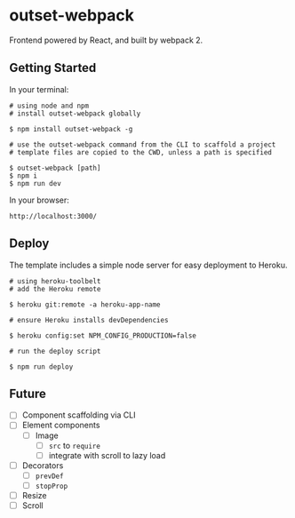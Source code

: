# outset-webpack

Frontend powered by React, and built by webpack 2.

## Getting Started

In your terminal:

```
# using node and npm
# install outset-webpack globally

$ npm install outset-webpack -g

# use the outset-webpack command from the CLI to scaffold a project
# template files are copied to the CWD, unless a path is specified

$ outset-webpack [path]
$ npm i
$ npm run dev
```

In your browser:

```
http://localhost:3000/
```

## Deploy

The template includes a simple node server for easy deployment to Heroku.

```
# using heroku-toolbelt
# add the Heroku remote

$ heroku git:remote -a heroku-app-name

# ensure Heroku installs devDependencies

$ heroku config:set NPM_CONFIG_PRODUCTION=false

# run the deploy script

$ npm run deploy
```

## Future

- [ ] Component scaffolding via CLI
- [ ] Element components
  - [ ] Image
    - [ ] `src` to `require`
    - [ ] integrate with scroll to lazy load
- [ ] Decorators
  - [ ] `prevDef`
  - [ ] `stopProp`
- [ ] Resize
- [ ] Scroll
